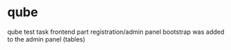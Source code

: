 # qube
qube test task
frontend part registration/admin panel
bootstrap was added to the admin panel (tables)

